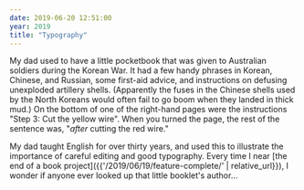 ```yaml
---
date: 2019-06-20 12:51:00
year: 2019
title: "Typography"
---
```


My dad used to have a little pocketbook that was given to Australian soldiers during the Korean War.
It had a few handy phrases in Korean, Chinese, and Russian,
some first-aid advice,
and instructions on defusing unexploded artillery shells.
(Apparently the fuses in the Chinese shells used by the North Koreans would often fail to go boom when they landed in thick mud.)
On the bottom of one of the right-hand pages were the instructions "Step 3: Cut the yellow wire".
When you turned the page,
the rest of the sentence was,
"_after_ cutting the red wire."

My dad taught English for over thirty years,
and used this to illustrate the importance of careful editing and good typography.
Every time I near [the end of a book project]({{'/2019/06/19/feature-complete/' | relative_url}}),
I wonder if anyone ever looked up that little booklet's author...
